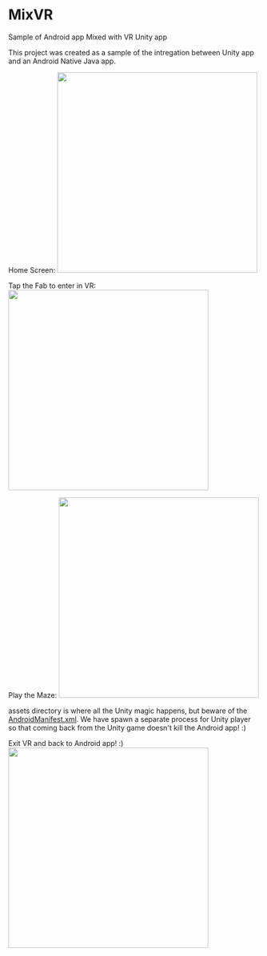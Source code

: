# MixVR
Sample of Android app Mixed with VR Unity app

This project was created as a sample of the intregation between Unity app and an Android Native Java app.

Home Screen:
<img src="https://github.com/joaobiriba/MixVR/blob/master/Screenshots/home.png" width="400">

Tap the Fab to enter in VR:
<img src="https://github.com/joaobiriba/MixVR/blob/master/Screenshots/enterVR.jpg" width="400">


Play the Maze:
<img src="https://github.com/joaobiriba/MixVR/blob/master/Screenshots/vrmaze.jpg" width="400">

assets directory is where all the Unity magic happens, but beware of the [AndroidManifest.xml](https://github.com/joaobiriba/MixVR/blob/master/app/src/main/AndroidManifest.xml).
We have spawn a separate process for Unity player so that coming back from the Unity game doesn't kill the Android app! :)

Exit VR and back to Android app! :)
<img src="https://github.com/joaobiriba/MixVR/blob/master/Screenshots/exitVR.jpg" width="400">
